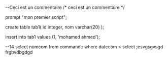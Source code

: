 --Ceci est un commentaire
/*
ceci est 
un commentaire
*/

prompt "mon premier script";

create table tab1(
id integer, nom varchar(20)
);

insert into tab1
values (1, 'mohamed ahmed');

--14
select numcom from commande
where datecom > select ;esvgsgvsgd
frgbvdbgdgd